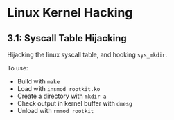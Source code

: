 # Linux Kernel Hacking

## 3.1: Syscall Table Hijacking

Hijacking the linux syscall table, and hooking `sys_mkdir`.

To use:
* Build with `make`
* Load with `insmod rootkit.ko`
* Create a directory with `mkdir a`
* Check output in kernel buffer with `dmesg`
* Unload with `rmmod rootkit`
